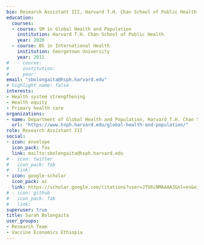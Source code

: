 ```yaml
---
bio: Research Assistant III, Harvard T.H. Chan School of Public Health
education:
  courses:
  - course: SM in Global Health and Population
    institution: Harvard T.H. Chan School of Public Health
    year: 2020
  - course: BS in International Health
    institution: Georgetown University
    year: 2011
#   - course: 
#     institution: 
#     year: 
email: "sbolongaita@hsph.harvard.edu"
# highlight_name: false
interests:
- Health system strengthening
- Health equity
- Primary health care
organizations:
- name: Department of Global Health and Population, Harvard T.H. Chan School of Public Health
  url: "https://www.hsph.harvard.edu/global-health-and-population/"
role: Research Assistant III
social:
- icon: envelope
  icon_pack: fas
  link: mailto:sbolongaita@hsph.harvard.edu
# - icon: twitter
#   icon_pack: fab
#   link: 
- icon: google-scholar
  icon_pack: ai
  link: https://scholar.google.com/citations?user=JTU6cNMAAAAJ&hl=en&oi=ao
# - icon: github
#   icon_pack: fab
#   link: 
superuser: true
title: Sarah Bolongaita
user_groups:
- Research Team
- Vaccine Economics Ethiopia
---
```



